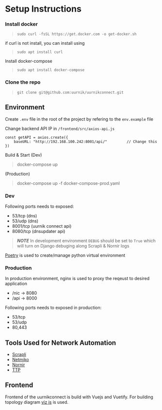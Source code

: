 # Setup Instructions

### Install docker
> `sudo curl -fsSL https://get.docker.com -o get-docker.sh`

if curl is not install, you can install using 
> `sudo apt install curl`

Install docker-compose
> `sudo apt install docker-compose`

### Clone the repo
> `git clone git@github.com:uurnik/uurnikconnect.git`


## Environment 

Create `.env` file in the root of the project by refering to the `env.example` file


Change backend API IP in `/frontend/src/axios-api.js`

```
const getAPI = axios.create({
    baseURL: "http://192.168.100.242:8001/api/"         // Change this
})
```

Build & Start
(Dev)
> docker-compose up

(Production)
> docker-compose up -f docker-compose-prod.yaml


### Dev
Following ports needs to exposed:

- 53/tcp        (dns)
- 53/udp        (dns)
- 8001/tcp      (uurnik connect api)
- 8080/tcp      (dnsupdater api)


> **_NOTE_** In development environment `DEBUG` should be set to `True` which will turn on Django debuging along Scrapli & Nornir logs

[Poetry](https://python-poetry.org/) is used to create/manage python virtual environment

### Production
In production environment, nginx is used to proxy the reqeust to desired application

- /nic -> 8080
- /api -> 8000

Following ports needs to exposed in production:
- 53/tcp
- 53/udp
- 80,443


## Tools Used for Network Automation

- [Scrapli](https://github.com/carlmontanari/scrapli)
- [Netmiko](https://github.com/ktbyers/netmiko)
- [Nornir](https://nornir.readthedocs.io/en/v2.5.0/)
- [TTP](https://ttp.readthedocs.io/en/latest/)


## Frontend
Frontend of the uurnikconnect is build with Vuejs and Vuetify.
For building topology diagram [viz js](https://visjs.github.io/vis-network/docs/network/) is used.
